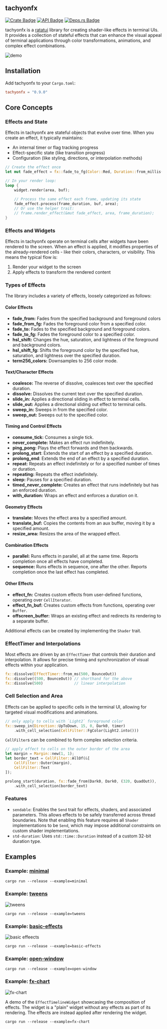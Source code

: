 ## tachyonfx

[![Crate Badge]][Crate] [![API Badge]][API] [![Deps.rs
Badge]][Deps.rs]

tachyonfx is a [ratatui][ratatui] library for creating shader-like effects in terminal UIs. It provides
a collection of stateful effects that can enhance the visual appeal of terminal applications through color
transformations, animations, and complex effect combinations.

![demo](images/demo-0.6.0.gif)

 [ratatui]: https://ratatui.rs/

## Installation
Add tachyonfx to your `Cargo.toml`:

```toml
tachyonfx = "0.9.0"
```

## Core Concepts

### Effects and State
Effects in tachyonfx are stateful objects that evolve over time. When you create an effect, it typically maintains:

- An internal timer or flag tracking progress
- Effect-specific state (like transition progress)
- Configuration (like styling, directions, or interpolation methods)

```rust
// Create the effect once
let mut fade_effect = fx::fade_to_fg(Color::Red, Duration::from_millis(1000));

// In your render loop:
loop {
    widget.render(area, buf);
    
    // Process the same effect each frame, updating its state
    fade_effect.process(frame_duration, buf, area);
    // Or use the helper trait:
    // frame.render_effect(&mut fade_effect, area, frame_duration);
}
```

### Effects and Widgets

Effects in tachyonfx operate on terminal cells after widgets have been rendered to the screen. When an effect is
applied, it modifies properties of the already-rendered cells - like their colors, characters, or visibility. This means
the typical flow is:

1. Render your widget to the screen
2. Apply effects to transform the rendered content

### Types of Effects

The library includes a variety of effects, loosely categorized as follows:

#### Color Effects
- **fade_from:**      Fades from the specified background and foreground colors
- **fade_from_fg:**   Fades the foreground color from a specified color.
- **fade_to:**        Fades to the specified background and foreground colors.
- **fade_to_fg:**     Fades the foreground color to a specified color.
- **hsl_shift:**      Changes the hue, saturation, and lightness of the foreground and background colors.
- **hsl_shift_fg:**   Shifts the foreground color by the specified hue, saturation, and lightness over the specified duration.
- **term256_colors:** Downsamples to 256 color mode.

#### Text/Character Effects
- **coalesce:**   The reverse of dissolve, coalesces text over the specified duration.
- **dissolve:**   Dissolves the current text over the specified duration.
- **slide_in:**   Applies a directional sliding in effect to terminal cells.
- **slide_out:**  Applies a directional sliding out effect to terminal cells.
- **sweep_in:**   Sweeps in from the specified color.
- **sweep_out:**  Sweeps out to the specified color.

#### Timing and Control Effects
- **consume_tick:**         Consumes a single tick.
- **never_complete:**       Makes an effect run indefinitely.
- **ping_pong:**            Plays the effect forwards and then backwards.
- **prolong_start**:        Extends the start of an effect by a specified duration.
- **prolong_end**:          Extends the end of an effect by a specified duration.
- **repeat:**               Repeats an effect indefinitely or for a specified number of times or duration.
- **repeating:**            Repeats the effect indefinitely.
- **sleep:**                Pauses for a specified duration.
- **timed_never_complete:** Creates an effect that runs indefinitely but has an enforced duration.
- **with_duration:**        Wraps an effect and enforces a duration on it.

#### Geometry Effects
- **translate:**     Moves the effect area by a specified amount.
- **translate_buf:** Copies the contents from an aux buffer, moving it by a specified amount.
- **resize_area:**   Resizes the area of the wrapped effect.

#### Combination Effects
- **parallel:** Runs effects in parallel, all at the same time. Reports completion once all effects have completed.
- **sequence:** Runs effects in sequence, one after the other. Reports completion once the last effect has completed.

#### Other Effects
- **effect_fn:**        Creates custom effects from user-defined functions, operating over `CellIterator`.
- **effect_fn_buf:**    Creates custom effects from functions, operating over `Buffer`.
- **offscreen_buffer:** Wraps an existing effect and redirects its rendering to a separate buffer.

Additional effects can be created by implementing the `Shader` trait.


### EffectTimer and Interpolations

Most effects are driven by an `EffectTimer` that controls their duration and interpolation. It
allows for precise timing and synchronization of visual effects within your application.

```rust
fx::dissolve(EffectTimer::from_ms(500, BounceOut))
fx::dissolve((500, BounceOut)) // shorthand for the above
fx::dissolve(500)              // linear interpolation
```

### Cell Selection and Area

Effects can be applied to specific cells in the terminal UI, allowing for targeted visual
modifications and animations.

```rust
// only apply to cells with `Light2` foreground color
fx::sweep_in(Direction::UpToDown, 15, 0, Dark0, timer)
    .with_cell_selection(CellFilter::FgColor(Light2.into()))
```

`CellFilter`s can be combined to form complex selection criteria.

```rust
// apply effect to cells on the outer border of the area
let margin = Margin::new(1, 1);
let border_text = CellFilter::AllOf(&[
    CellFilter::Outer(margin),
    CellFilter::Text
]);

prolong_start(duration, fx::fade_from(Dark0, Dark0, (320, QuadOut)),
    .with_cell_selection(border_text)
```

### Features
- `sendable`: Enables the `Send` trait for effects, shaders, and associated parameters. This allows effects to be
  safely transferred across thread boundaries. Note that enabling this feature requires all `Shader` implementations
  to be `Send`, which may impose additional constraints on custom shader implementations.
- `std-duration`:  Uses `std::time::Duration` instead of a custom 32-bit duration type.


## Examples

### Example: [minimal](examples/minimal.rs)
```
cargo run --release --example=minimal 
```

### Example: [tweens](examples/tweens.rs)
![tweens](images/example-tweens.png)

```
cargo run --release --example=tweens 
```

### Example: [basic-effects](examples/basic-effects.rs)
![basic effeects](images/example-basic-effects.png)
```
cargo run --release --example=basic-effects 
```


### Example: [open-window](examples/open-window.rs)

```
cargo run --release --example=open-window  
```

### Example: [fx-chart](examples/fx-chart.rs)
![fx-chart](images/effect-timeline.gif)

A demo of the `EffectTimelineWidget` showcasing the composition of effects. The widget is a "plain" widget
without any effects as part of its rendering. The effects are instead applied after rendering the widget.

```
cargo run --release --example=fx-chart
```


  [API Badge]: https://docs.rs/tachyonfx/badge.svg
  [API]: https://docs.rs/tachyonfx
  [Crate Badge]: https://img.shields.io/crates/v/tachyonfx.svg
  [Crate]: https://crates.io/crates/tachyonfx
  [Deps.rs Badge]: https://deps.rs/repo/github/junkdog/tachyonfx/status.svg
  [Deps.rs]: https://deps.rs/repo/github/junkdog/tachyonfx